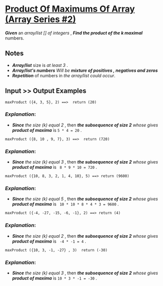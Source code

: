 # [Product Of Maximums Of Array (Array Series #2)](https://www.codewars.com/kata/product-of-maximums-of-array-array-series-number-2 "https://www.codewars.com/kata/5a63948acadebff56f000018")

**_Given_** an *array/list [] of integers* , **_Find the product of the k maximal_** numbers.

## Notes 

* **_Array/list_** size is *at least 3* .
* **_Array/list's numbers_**  *Will be* **_mixture of positives , negatives and zeros_** 
* **_Repetition_** of numbers in *the array/list could occur*.

## Input >> Output Examples 

```
maxProduct ({4, 3, 5}, 2) ==>  return (20)
```

### **_Explanation_**:

* **_Since_** *the size (k) equal 2* , then **_the subsequence of size 2_** *whose gives* **_product of maxima_**  is `5 * 4 = 20` .

```
maxProduct ({8, 10 , 9, 7}, 3) ==>  return (720)
```

### **_Explanation_**:

* **_Since_** *the size (k) equal 3* , then **_the subsequence of size 2_** *whose gives* **_product of maxima_**  is ` 8 * 9 * 10 = 720` .

```
maxProduct ({10, 8, 3, 2, 1, 4, 10}, 5) ==> return (9600)
```

### **_Explanation_**: 

* **_Since_** *the size (k) equal 5* , then **_the subsequence of size 2_** *whose gives* **_product of maxima_**  is ` 10 * 10 * 8 * 4 * 3 = 9600` .

```
maxProduct ({-4, -27, -15, -6, -1}, 2) ==> return (4)
```

### **_Explanation_**:

* **_Since_** *the size (k) equal 2* , then **_the subsequence of size 2_** *whose gives* **_product of maxima_**  is ` -4 * -1 = 4` .

```
maxProduct ({10, 3, -1, -27} , 3)  return (-30)
``` 

### **_Explanation_**:

* **_Since_** *the size (k) equal 3* , then **_the subsequence of size 2_** *whose gives* **_product of maxima_**  is ` 10 * 3 * -1 = -30 ` .